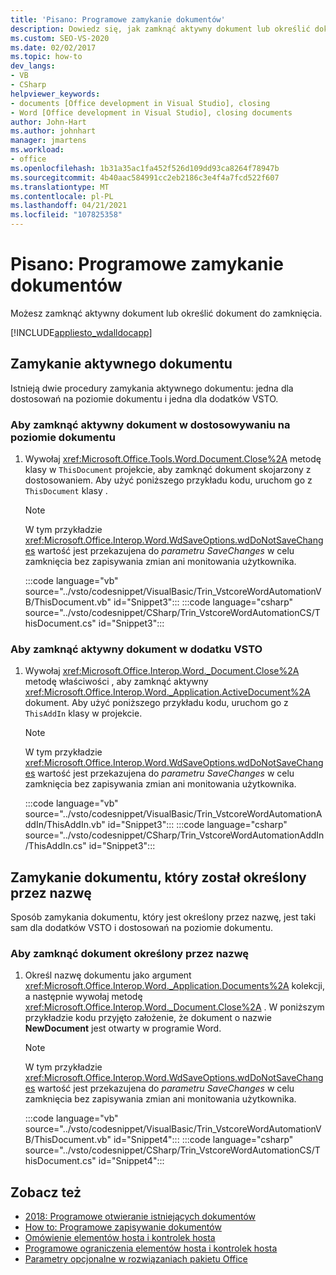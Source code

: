 ```yaml
---
title: 'Pisano: Programowe zamykanie dokumentów'
description: Dowiedz się, jak zamknąć aktywny dokument lub określić dokument programu Microsoft Office Word do zamknięcia.
ms.custom: SEO-VS-2020
ms.date: 02/02/2017
ms.topic: how-to
dev_langs:
- VB
- CSharp
helpviewer_keywords:
- documents [Office development in Visual Studio], closing
- Word [Office development in Visual Studio], closing documents
author: John-Hart
ms.author: johnhart
manager: jmartens
ms.workload:
- office
ms.openlocfilehash: 1b31a35ac1fa452f526d109dd93ca8264f78947b
ms.sourcegitcommit: 4b40aac584991cc2eb2186c3e4f4a7fcd522f607
ms.translationtype: MT
ms.contentlocale: pl-PL
ms.lasthandoff: 04/21/2021
ms.locfileid: "107825358"
---
```

# <a name="how-to-programmatically-close-documents"></a>Pisano: Programowe zamykanie dokumentów
  Możesz zamknąć aktywny dokument lub określić dokument do zamknięcia.

 [!INCLUDE[appliesto_wdalldocapp](../vsto/includes/appliesto-wdalldocapp-md.md)]

## <a name="close-the-active-document"></a>Zamykanie aktywnego dokumentu
 Istnieją dwie procedury zamykania aktywnego dokumentu: jedna dla dostosowań na poziomie dokumentu i jedna dla dodatków VSTO.

### <a name="to-close-the-active-document-in-a-document-level-customization"></a>Aby zamknąć aktywny dokument w dostosowywaniu na poziomie dokumentu

1. Wywołaj <xref:Microsoft.Office.Tools.Word.Document.Close%2A> metodę klasy w `ThisDocument` projekcie, aby zamknąć dokument skojarzony z dostosowaniem. Aby użyć poniższego przykładu kodu, uruchom go z `ThisDocument` klasy .

    > [!NOTE]
    > W tym przykładzie <xref:Microsoft.Office.Interop.Word.WdSaveOptions.wdDoNotSaveChanges> wartość jest przekazujena do *parametru SaveChanges* w celu zamknięcia bez zapisywania zmian ani monitowania użytkownika.

     :::code language="vb" source="../vsto/codesnippet/VisualBasic/Trin_VstcoreWordAutomationVB/ThisDocument.vb" id="Snippet3":::
     :::code language="csharp" source="../vsto/codesnippet/CSharp/Trin_VstcoreWordAutomationCS/ThisDocument.cs" id="Snippet3":::

### <a name="to-close-the-active-document-in-a-vsto-add-in"></a>Aby zamknąć aktywny dokument w dodatku VSTO

1. Wywołaj <xref:Microsoft.Office.Interop.Word._Document.Close%2A> metodę właściwości , aby zamknąć aktywny <xref:Microsoft.Office.Interop.Word._Application.ActiveDocument%2A> dokument. Aby użyć poniższego przykładu kodu, uruchom go z `ThisAddIn` klasy w projekcie.

    > [!NOTE]
    > W tym przykładzie <xref:Microsoft.Office.Interop.Word.WdSaveOptions.wdDoNotSaveChanges> wartość jest przekazujena do *parametru SaveChanges* w celu zamknięcia bez zapisywania zmian ani monitowania użytkownika.

     :::code language="vb" source="../vsto/codesnippet/VisualBasic/Trin_VstcoreWordAutomationAddIn/ThisAddIn.vb" id="Snippet3":::
     :::code language="csharp" source="../vsto/codesnippet/CSharp/Trin_VstcoreWordAutomationAddIn/ThisAddIn.cs" id="Snippet3":::

## <a name="close-a-document-that-you-specify-by-name"></a>Zamykanie dokumentu, który został określony przez nazwę
 Sposób zamykania dokumentu, który jest określony przez nazwę, jest taki sam dla dodatków VSTO i dostosowań na poziomie dokumentu.

### <a name="to-close-a-document-that-you-specify-by-name"></a>Aby zamknąć dokument określony przez nazwę

1. Określ nazwę dokumentu jako argument <xref:Microsoft.Office.Interop.Word._Application.Documents%2A> kolekcji, a następnie wywołaj metodę <xref:Microsoft.Office.Interop.Word._Document.Close%2A> . W poniższym przykładzie kodu przyjęto założenie, że dokument o nazwie **NewDocument** jest otwarty w programie Word.

    > [!NOTE]
    > W tym przykładzie <xref:Microsoft.Office.Interop.Word.WdSaveOptions.wdDoNotSaveChanges> wartość jest przekazujena do *parametru SaveChanges* w celu zamknięcia bez zapisywania zmian ani monitowania użytkownika.

     :::code language="vb" source="../vsto/codesnippet/VisualBasic/Trin_VstcoreWordAutomationVB/ThisDocument.vb" id="Snippet4":::
     :::code language="csharp" source="../vsto/codesnippet/CSharp/Trin_VstcoreWordAutomationCS/ThisDocument.cs" id="Snippet4":::

## <a name="see-also"></a>Zobacz też
- [2018: Programowe otwieranie istniejących dokumentów](../vsto/how-to-programmatically-open-existing-documents.md)
- [How to: Programowe zapisywanie dokumentów](../vsto/how-to-programmatically-save-documents.md)
- [Omówienie elementów hosta i kontrolek hosta](../vsto/host-items-and-host-controls-overview.md)
- [Programowe ograniczenia elementów hosta i kontrolek hosta](../vsto/programmatic-limitations-of-host-items-and-host-controls.md)
- [Parametry opcjonalne w rozwiązaniach pakietu Office](../vsto/optional-parameters-in-office-solutions.md)
